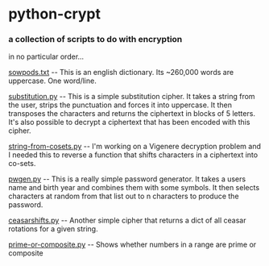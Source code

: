 # python-crypt
### a collection of scripts to do with encryption

in no particular order...

[sowpods.txt](./sowpods.txt)
 -- This is an english dictionary. Its ~260,000 words are uppercase. One word/line.

[substitution.py](./substitution.py)
 -- This is a simple substitution cipher. It takes a string from the user,
 strips the punctuation and forces it into uppercase. It then transposes
 the characters and returns the ciphertext in blocks of 5 letters.
 It's also possible to decrypt a ciphertext that has been encoded with this cipher.

[string-from-cosets.py](./string-from-cosets.py)
 -- I'm working on a Vigenere decryption problem and I needed this to reverse a function that shifts
 characters in a ciphertext into co-sets. 

[pwgen.py](./pwgen.py)
 -- This is a really simple password generator. It takes a users name and birth year and combines them with some symbols. It then selects characters at random from that list out to n characters to produce the password.

[ceasarshifts.py](./ceasarshifts.py)
 -- Another simple cipher that returns a dict of all ceasar rotations for a given string. 

[prime-or-composite.py](./prime-or-composite.py)
 -- Shows whether numbers in a range are prime or composite
